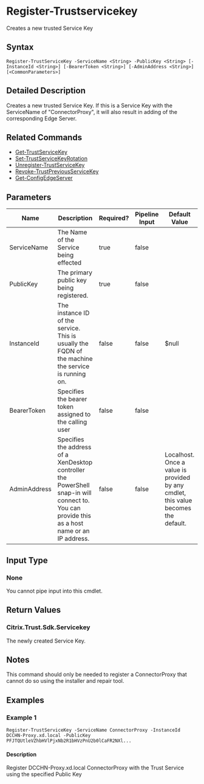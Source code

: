 ﻿
# Register-Trustservicekey
Creates a new trusted Service Key
## Syntax
```
Register-TrustServiceKey -ServiceName <String> -PublicKey <String> [-InstanceId <String>] [-BearerToken <String>] [-AdminAddress <String>] [<CommonParameters>]
```
## Detailed Description
Creates a new trusted Service Key. If this is a Service Key with the ServiceName of "ConnectorProxy", it will also result in adding of the corresponding Edge Server.


## Related Commands

* [Get-TrustServiceKey](./Get-TrustServiceKey/)
* [Set-TrustServiceKeyRotation](./Set-TrustServiceKeyRotation/)
* [Unregister-TrustServiceKey](./Unregister-TrustServiceKey/)
* [Revoke-TrustPreviousServiceKey](./Revoke-TrustPreviousServiceKey/)
* [Get-ConfigEdgeServer](./Get-ConfigEdgeServer/)
## Parameters
| Name   | Description | Required? | Pipeline Input | Default Value |
| --- | --- | --- | --- | --- |
| ServiceName | The Name of the Service being effected | true | false |  |
| PublicKey | The primary public key being registered. | true | false |  |
| InstanceId | The instance ID of the service.  This is usually the FQDN of the machine the service is running on. | false | false | \$null |
| BearerToken | Specifies the bearer token assigned to the calling user | false | false |  |
| AdminAddress | Specifies the address of a XenDesktop controller the PowerShell snap-in will connect to. You can provide this as a host name or an IP address. | false | false | Localhost. Once a value is provided by any cmdlet, this value becomes the default. |

## Input Type

### None
You cannot pipe input into this cmdlet.
## Return Values

### Citrix.Trust.Sdk.Servicekey
The newly created Service Key.
## Notes
This command should only be needed to register a ConnectorProxy that cannot do so using the installer and repair tool.
## Examples

### Example 1
```
Register-TrustServiceKey -ServiceName ConnectorProxy -InstanceId DCCHN-Proxy.xd.local -PublicKey PFJTQUtleVZhbHVlPjxNb2R1bHVzPnU2b0lCaFR2NXl...
```
#### Description
Register DCCHN-Proxy.xd.local ConnectorProxy with the Trust Service using the specified Public Key
